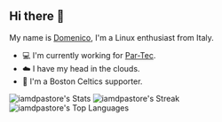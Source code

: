 ## Hi there 👋

My name is [Domenico](https://www.linkedin.com/in/iamdpastore/), I'm a Linux enthusiast from Italy.

- :computer: I'm currently working for [Par-Tec](https://www.par-tec.it/).
- :cloud: I have my head in the clouds.
- :basketball: I'm a Boston Celtics supporter.


![iamdpastore's Stats](https://github-readme-stats.vercel.app/api?username=iamdpastore&theme=radical&show_icons=true&hide_border=false&count_private=true)
![iamdpastore's Streak](https://github-readme-streak-stats.herokuapp.com/?user=iamdpastore&theme=radical&hide_border=false)
![iamdpastore's Top Languages](https://github-readme-stats.vercel.app/api/top-langs/?username=iamdpastore&theme=radical&show_icons=true&hide_border=false&layout=compact)

<!--
**iamdpastore/iamdpastore** is a ✨ _special_ ✨ repository because its `README.md` (this file) appears on your GitHub profile.

Here are some ideas to get you started:

- 🔭 I’m currently working on ...
- 🌱 I’m currently learning ...
- 👯 I’m looking to collaborate on ...
- 🤔 I’m looking for help with ...
- 💬 Ask me about ...
- 📫 How to reach me: ...
- 😄 Pronouns: ...
- ⚡ Fun fact: ...
-->
